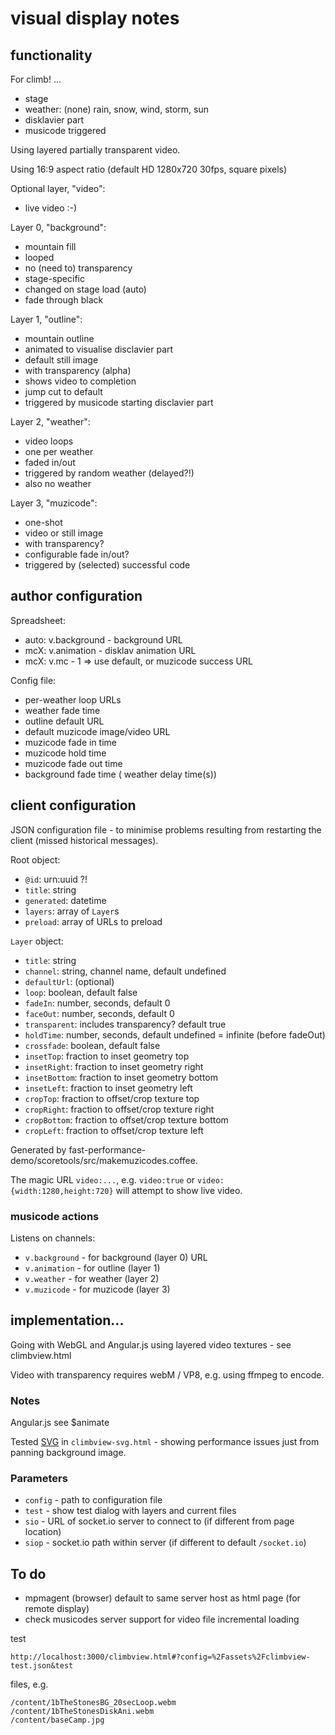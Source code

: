 # visual display notes

## functionality 

For climb! ...

- stage
- weather: (none) rain, snow, wind, storm, sun
- disklavier part
- musicode triggered

Using layered partially transparent video.

Using 16:9 aspect ratio (default HD 1280x720 30fps, square pixels)

Optional layer, "video":
- live video :-)

Layer 0, "background": 
- mountain fill
- looped
- no (need to) transparency
- stage-specific 
- changed on stage load (auto)
- fade through black

Layer 1, "outline":
- mountain outline
- animated to visualise disclavier part
- default still image
- with transparency (alpha)
- shows video to completion 
- jump cut to default
- triggered by musicode starting disclavier part

Layer 2, "weather":
- video loops
- one per weather
- faded in/out
- triggered by random weather (delayed?!)
- also no weather

Layer 3, "muzicode":
- one-shot
- video or still image
- with transparency?
- configurable fade in/out?
- triggered by (selected) successful code

## author configuration

Spreadsheet:
- auto: v.background - background URL
- mcX: v.animation - disklav animation URL
- mcX: v.mc - 1 => use default, or muzicode success URL

Config file:
- per-weather loop URLs
- weather fade time
- outline default URL
- default muzicode image/video URL
- muzicode fade in time
- muzicode hold time
- muzicode fade out time
- background fade time
( weather delay time(s))

## client configuration

JSON configuration file - to minimise problems resulting from restarting the client (missed historical messages).

Root object:
- `@id`: urn:uuid ?!
- `title`: string
- `generated`: datetime
- `layers`: array of `Layer`s
- `preload`: array of URLs to preload

`Layer` object:
- `title`: string
- `channel`: string, channel name, default undefined
- `defaultUrl`: (optional)
- `loop`: boolean, default false
- `fadeIn`: number, seconds, default 0
- `faceOut`: number, seconds, default 0
- `transparent`: includes transparency? default true
- `holdTime`: number, seconds, default undefined = infinite (before fadeOut)
- `crossfade`: boolean, default false
- `insetTop`: fraction to inset geometry top
- `insetRight`: fraction to inset geometry right
- `insetBottom`: fraction to inset geometry bottom
- `insetLeft`: fraction to inset geometry left
- `cropTop`: fraction to offset/crop texture top
- `cropRight`: fraction to offset/crop texture right
- `cropBottom`: fraction to offset/crop texture bottom
- `cropLeft`: fraction to offset/crop texture left

 Generated by fast-performance-demo/scoretools/src/makemuzicodes.coffee.

The magic URL `video:...`, e.g. `video:true` or `video:{width:1280,height:720}` will attempt to show live video.

### musicode actions

Listens on channels:
- `v.background` - for background (layer 0) URL
- `v.animation` - for outline (layer 1)
- `v.weather` - for weather (layer 2)
- `v.muzicode` - for muzicode (layer 3)

## implementation...

Going with WebGL and Angular.js using layered video textures - see climbview.html

Video with transparency requires webM / VP8, e.g. using ffmpeg to encode.

### Notes

Angular.js see $animate

Tested [SVG](https://www.w3schools.com/graphics/svg_reference.asp) in `climbview-svg.html` - showing performance issues just from panning background image. 

### Parameters

- `config` - path to configuration file
- `test` - show test dialog with layers and current files
- `sio` - URL of socket.io server to connect to (if different from page location)
- `siop` - socket.io path within server (if different to default `/socket.io`)

## To do

- mpmagent (browser) default to same server host as html page (for remote display)
- check musicodes server support for video file incremental loading

test
```
http://localhost:3000/climbview.html#?config=%2Fassets%2Fclimbview-test.json&test
```
files, e.g.
```
/content/1bTheStonesBG_20secLoop.webm
/content/1bTheStonesDiskAni.webm
/content/baseCamp.jpg
```
